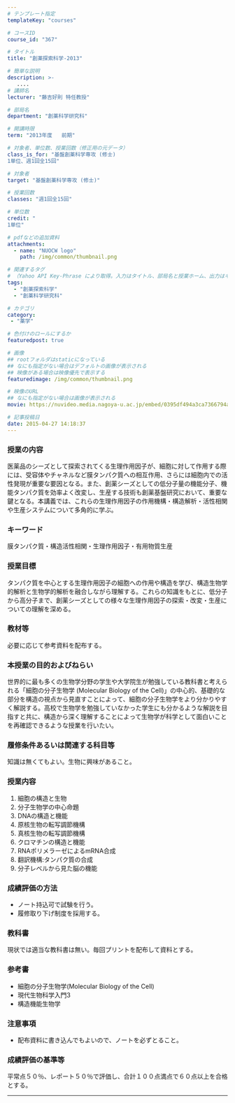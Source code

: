```yaml
---
# テンプレート指定
templateKey: "courses"

# コースID
course_id: "367"

# タイトル
title: "創薬探索科学-2013"

# 簡単な説明
description: >-
   ....
# 講師名
lecturer: "藤吉好則 特任教授"

# 部局名
department: "創薬科学研究科"

# 開講時限
term: "2013年度	前期"

# 対象者、単位数、授業回数（修正用の元データ）
class_is_for: "基盤創薬科学専攻 (修士)
1単位、週1回全15回"

# 対象者
target: "基盤創薬科学専攻 (修士)"

# 授業回数
classes: "週1回全15回"

# 単位数
credit: "
1単位"

# pdfなどの追加資料
attachments:
  - name: "NUOCW logo" 
    path: /img/common/thumbnail.png

# 関連するタグ
# （Yahoo API Key-Phrase により取得。入力はタイトル、部局名と授業ホーム、出力はキーフレーズ（tags））
tags:
  - "創薬探索科学"
  - "創薬科学研究科"

# カテゴリ
category:
 - "薬学"

# 色付けのロールにするか
featuredpost: true

# 画像
## rootフォルダはstaticになっている
## なにも指定がない場合はデフォルトの画像が表示される
## 映像がある場合は映像優先で表示する
featuredimage: /img/common/thumbnail.png

# 映像のURL
## なにも指定がない場合は画像が表示される
movie: https://nuvideo.media.nagoya-u.ac.jp/embed/0395df494a3ca7366794a949e60ae8a3d35a738b

# 記事投稿日
date: 2015-04-27 14:18:37
---
```


### 授業の内容

医薬品のシーズとして探索されてくる生理作用因子が、細胞に対して作用する際には、受容体やチャネルなど膜タンパク質への相互作用、さらには細胞内での活性発現が重要な要因となる。また、創薬シーズとしての低分子量の機能分子、機能タンパク質を効率よく改変し、生産する技術も創薬基盤研究において、重要な鍵となる。本講義では、これらの生理作用因子の作用機構・構造解析・活性相関や生産システムについて多角的に学ぶ。








### キーワード

膜タンパク質・構造活性相関・生理作用因子・有用物質生産

### 授業目標

タンパク質を中心とする生理作用因子の細胞への作用や構造を学び、構造生物学的解析と生物学的解析を融合しながら理解する。これらの知識をもとに、低分子から高分子まで、創薬シーズとしての様々な生理作用因子の探索・改変・生産についての理解を深める。

### 教材等

必要に応じて参考資料を配布する。

### 本授業の目的およびねらい

世界的に最も多くの生物学分野の学生や大学院生が勉強している教科書と考えられる「細胞の分子生物学 (Molecular Biology of the Cell)」の中心的、基礎的な部分を構造の視点から見直すことによって、細胞の分子生物学をより分かりやすく解説する。高校で生物学を勉強していなかった学生にも分かるような解説を目指すと共に、構造から深く理解することによって生物学が科学として面白いことを再確認できるような授業を行いたい。

### 履修条件あるいは関連する科目等

知識は無くてもよい。生物に興味があること。

### 授業内容

1. 細胞の構造と生物
2. 分子生物学の中心命題
3. DNAの構造と機能
4. 原核生物の転写調節機構
5. 真核生物の転写調節機構
6. クロマチンの構造と機能
7. RNAポリメラーゼによるmRNA合成
8. 翻訳機構:タンパク質の合成
9. 分子レベルから見た脳の機能

### 成績評価の方法

* ノート持込可で試験を行う。
* 履修取り下げ制度を採用する。

### 教科書

現状では適当な教科書は無い。毎回プリントを配布して資料とする。

### 参考書

* 細胞の分子生物学(Molecular Biology of the Cell)
* 現代生物科学入門3
* 構造機能生物学

### 注意事項

* 配布資料に書き込んでもよいので、ノートを必ずとること。











### 成績評価の基準等

平常点５０％、レポート５０％で評価し、合計１００点満点で６０点以上を合格とする。



-----